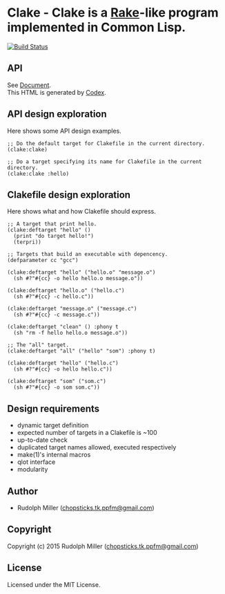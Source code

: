 # Clake - Clake is a [Rake](https://github.com/ruby/rake)-like program implemented in Common Lisp.
[![Build Status](https://circleci.com/gh/Rudolph-Miller/clake.svg?style=shield)](https://circleci.com/gh/Rudolph-Miller/clake)

## API

See [Document](https://rudolph-miller.github.io/clake/overview.html).  
This HTML is generated by [Codex](https://github.com/CommonDoc/codex).


## API design exploration

Here shows some API design examples.

    ;; Do the default target for Clakefile in the current directory.
    (clake:clake)
    
    ;; Do a target specifying its name for Clakefile in the current directory.
    (clake:clake :hello)

## Clakefile design exploration

Here shows what and how Clakefile should express.

    ;; A target that print hello.
    (clake:deftarget "hello" ()
      (print "do target hello!")
      (terpri))

    ;; Targets that build an executable with depencency.
    (defparameter cc "gcc")

    (clake:deftarget "hello" ("hello.o" "message.o")
      (sh #?"#{cc} -o hello hello.o message.o"))

    (clake:deftarget "hello.o" ("hello.c")
      (sh #?"#{cc} -c hello.c"))

    (clake:deftarget "message.o" ("message.c")
      (sh #?"#{cc} -c message.c"))

    (clake:deftarget "clean" () :phony t
      (sh "rm -f hello hello.o message.o"))

    ;; The "all" target.
    (clake:deftarget "all" ("hello" "som") :phony t)
    
    (clake:deftarget "hello" ("hello.c")
      (sh #?"#{cc} -o hello hello.c"))

    (clake:deftarget "som" ("som.c")
      (sh #?"#{cc} -o som som.c"))

## Design requirements
- dynamic target definition
- expected number of targets in a Clakefile is ~100
- up-to-date check
- duplicated target names allowed, executed respectively
- make(1)'s internal macros
- qlot interface
- modularity

## Author

* Rudolph Miller (chopsticks.tk.ppfm@gmail.com)

## Copyright

Copyright (c) 2015 Rudolph Miller (chopsticks.tk.ppfm@gmail.com)

## License

Licensed under the MIT License.
